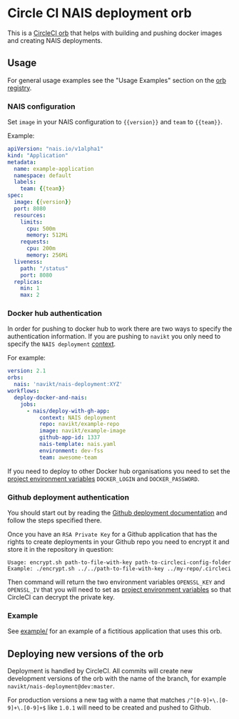 # Circle CI NAIS deployment orb

This is a [CircleCI orb](https://circleci.com/orbs/) that helps with
building and pushing docker images and creating NAIS deployments.

## Usage

For general usage examples see the "Usage Examples" section on the [orb registry](https://circleci.com/orbs/registry/orb/navikt/nais-deployment).

### NAIS configuration

Set `image` in your NAIS configuration to `{{version}}` and `team` to `{{team}}`.

Example:

``` yaml
apiVersion: "nais.io/v1alpha1"
kind: "Application"
metadata:
  name: example-application
  namespace: default
  labels:
    team: {{team}}
spec:
  image: {{version}}
  port: 8080
  resources:
    limits:
      cpu: 500m
      memory: 512Mi
    requests:
      cpu: 200m
      memory: 256Mi
  liveness:
    path: "/status"
    port: 8080
  replicas:
    min: 1
    max: 2

```

### Docker hub authentication

In order for pushing to docker hub to work there are two ways to specify the authentication information.
If you are pushing to `navikt` you only need to specify the `NAIS deployment` [context](https://circleci.com/docs/2.0/contexts/).

For example:

``` yaml
version: 2.1
orbs:
  nais: 'navikt/nais-deployment:XYZ'
workflows:
  deploy-docker-and-nais:
    jobs:
      - nais/deploy-with-gh-app:
          context: NAIS deployment
          repo: navikt/example-repo
          image: navikt/example-image
          github-app-id: 1337
          nais-template: nais.yaml
          environment: dev-fss
          team: awesome-team

```

If you need to deploy to other Docker hub organisations you need to set the [project environment variables](https://circleci.com/docs/2.0/env-vars/#setting-an-environment-variable-in-a-project)
`DOCKER_LOGIN` and `DOCKER_PASSWORD`.

### Github deployment authentication

You should start out by reading the [Github deployment documentation](https://github.com/navikt/deployment) and follow the steps specified there.

Once you have an `RSA Private Key` for a Github application that has the rights to create deployments in your Github repo you need to encrypt it and store it in the repository in question:

``` shell
Usage: encrypt.sh path-to-file-with-key path-to-circleci-config-folder
Example: ./encrypt.sh ../../path-to-file-with-key ../my-repo/.circleci
```

Then command will return the two environment variables `OPENSSL_KEY` and `OPENSSL_IV` that you will need to set as [project environment variables](https://circleci.com/docs/2.0/env-vars/#setting-an-environment-variable-in-a-project)
so that CircleCI can decrypt the private key.

### Example

See [example/](example) for an example of a fictitious application that uses this orb.

## Deploying new versions of the orb

Deployment is handled by CircleCI. All commits will create new development versions of the orb with the name of the branch, for example `navikt/nais-deployment@dev:master`.

For production versions a new tag with a name that matches `/^[0-9]+\.[0-9]+\.[0-9]+$` like `1.0.1` will need to be created and pushed to Github.
